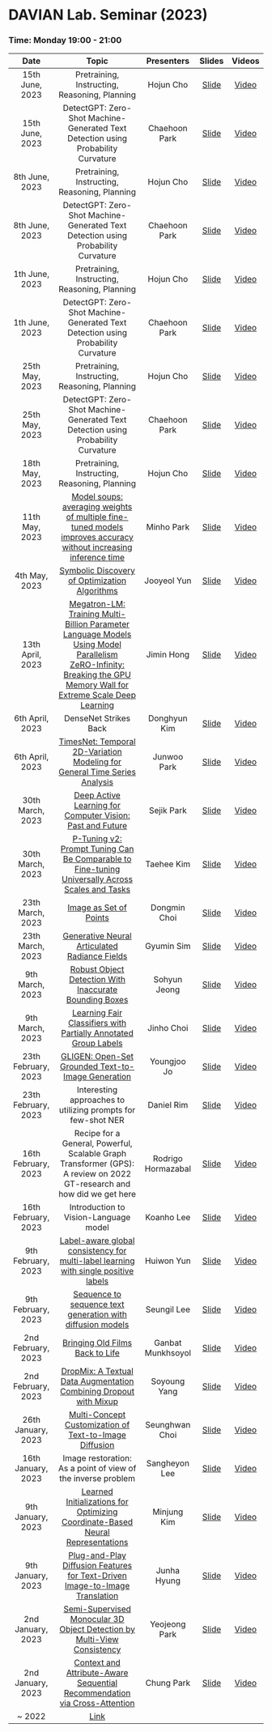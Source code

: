 # DAVIAN Lab. Seminar (2023)

### Time: Monday 19:00 - 21:00

|       Date       | Topic | Presenters | Slides | Videos |
|:----------------:|:----------------------------------------:|:----------:|:------:|:------:
| 15th June, 2023 | Pretraining, Instructing, Reasoning, Planning | Hojun Cho | [Slide](https://drive.google.com/file/d/1rfciEoJGBJVfJA0lpREgXReJmIdJUzEV/view?usp=share_link) | [Video](https://davian-lab.quickconnect.to/d/f/tiLECEMK0lqnVuicSdaKCvcgLGbwWyC7) | [Video](https://youtu.be/8G0kUvqGPpw)
| 15th June, 2023 | DetectGPT: Zero-Shot Machine-Generated Text Detection using Probability Curvature | Chaehoon Park | [Slide](https://drive.google.com/file/d/1rfciEoJGBJVfJA0lpREgXReJmIdJUzEV/view?usp=share_link) | [Video](https://youtu.be/QzmLe4Bv_HM)
| 8th June, 2023 | Pretraining, Instructing, Reasoning, Planning | Hojun Cho | [Slide](https://drive.google.com/file/d/1rfciEoJGBJVfJA0lpREgXReJmIdJUzEV/view?usp=share_link) | [Video](https://davian-lab.quickconnect.to/d/f/tiLECEMK0lqnVuicSdaKCvcgLGbwWyC7) | [Video](https://youtu.be/H5zHLBxYy0M)
| 8th June, 2023 | DetectGPT: Zero-Shot Machine-Generated Text Detection using Probability Curvature | Chaehoon Park | [Slide](https://drive.google.com/file/d/1rfciEoJGBJVfJA0lpREgXReJmIdJUzEV/view?usp=share_link) | [Video](https://youtu.be/H5zHLBxYy0M)
| 1th June, 2023 | Pretraining, Instructing, Reasoning, Planning | Hojun Cho | [Slide](https://drive.google.com/file/d/1rfciEoJGBJVfJA0lpREgXReJmIdJUzEV/view?usp=share_link) | [Video](https://davian-lab.quickconnect.to/d/f/tiLECEMK0lqnVuicSdaKCvcgLGbwWyC7) | [Video](https://youtu.be/APLnm7iH-YE)
| 1th June, 2023 | DetectGPT: Zero-Shot Machine-Generated Text Detection using Probability Curvature | Chaehoon Park | [Slide](https://drive.google.com/file/d/1rfciEoJGBJVfJA0lpREgXReJmIdJUzEV/view?usp=share_link) | [Video](https://youtu.be/pjg69PPz9bQ)
| 25th May, 2023 | Pretraining, Instructing, Reasoning, Planning | Hojun Cho | [Slide](https://drive.google.com/file/d/1rfciEoJGBJVfJA0lpREgXReJmIdJUzEV/view?usp=share_link) | [Video](https://davian-lab.quickconnect.to/d/f/tiLECEMK0lqnVuicSdaKCvcgLGbwWyC7) | [Video](https://youtu.be/ca9oUV0mWAA)
| 25th May, 2023 | DetectGPT: Zero-Shot Machine-Generated Text Detection using Probability Curvature | Chaehoon Park | [Slide](https://drive.google.com/file/d/1rfciEoJGBJVfJA0lpREgXReJmIdJUzEV/view?usp=share_link) | [Video](https://youtu.be/ca9oUV0mWAA)
| 18th May, 2023 | Pretraining, Instructing, Reasoning, Planning | Hojun Cho | [Slide](https://drive.google.com/file/d/1rfciEoJGBJVfJA0lpREgXReJmIdJUzEV/view?usp=share_link) | [Video](https://davian-lab.quickconnect.to/d/f/tiLECEMK0lqnVuicSdaKCvcgLGbwWyC7)
| 11th May, 2023 | [Model soups: averaging weights of multiple fine-tuned models improves accuracy without increasing inference time](https://arxiv.org/abs/2203.05482) | Minho Park | [Slide](https://drive.google.com/file/d/1f01q1tfPO9LagfpgEUQ8Moi540cudnNY/view?usp=share_link) | [Video](https://davian-lab.quickconnect.to/d/f/tiKbdvFZYXox00uAXxO5VocDnp9uzxlp)
| 4th May, 2023 | [Symbolic Discovery of Optimization Algorithms](https://arxiv.org/abs/2302.06675) | Jooyeol Yun | [Slide](https://drive.google.com/file/d/1plJZhVqUvYXbyjgRYc46pR9cg3SiOLgq/view?usp=share_link) | [Video](https://davian-lab.quickconnect.to/d/f/tiKplkiDSpDqAw4IHFfrmd7d1VhJIN34)
| 13th April, 2023 | [Megatron-LM: Training Multi-Billion Parameter Language Models Using Model Parallelism](https://arxiv.org/abs/1909.08053) <br> [ZeRO-Infinity: Breaking the GPU Memory Wall for Extreme Scale Deep Learning](https://arxiv.org/abs/2104.07857) | Jimin Hong | [Slide](https://drive.google.com/file/d/1vSiF8KC33r9XRufxdmbvTSRSil7vz5Ez/view?usp=share_link) | [Video]()
| 6th April, 2023 | DenseNet Strikes Back | Donghyun Kim | [Slide](https://drive.google.com/file/d/1eDhnYmfYISYQq7V-u857E_g7g_WsljgM/view?usp=share_link) | [Video]()
| 6th April, 2023 | [TimesNet: Temporal 2D-Variation Modeling for General Time Series Analysis](https://arxiv.org/abs/2210.02186) | Junwoo Park | [Slide](https://drive.google.com/file/d/1lAEBwcSv41DKq3CGE-Y-r8iDzM4pYyS5/view?usp=share_link) | [Video]()
| 30th March, 2023 | [Deep Active Learning for Computer Vision: Past and Future](https://arxiv.org/abs/2211.14819) | Sejik Park | [Slide](https://drive.google.com/file/d/1tY4Fmvogxs3D_MWv2PpjNGmGNHu3PTN_/view?usp=share_link) | [Video]()
| 30th March, 2023 | [P-Tuning v2: Prompt Tuning Can Be Comparable to Fine-tuning Universally Across Scales and Tasks](https://arxiv.org/abs/2110.07602) | Taehee Kim | [Slide](https://drive.google.com/file/d/18FThXqpNnb8Mdb_HW_fgtOINqgU1J62W/view?usp=share_link) | [Video]()
| 23th March, 2023 | [Image as Set of Points](https://openreview.net/forum?id=awnvqZja69)| Dongmin Choi | [Slide](https://drive.google.com/file/d/1-AupbH0tDroUs2O3us9pGx3YUrLulwkh/view?usp=share_link) | [Video]()
| 23th March, 2023 | [Generative Neural Articulated Radiance Fields](https://openreview.net/forum?id=_keb_XuP5oI) | Gyumin Sim | [Slide](https://drive.google.com/file/d/1vhTRb-OGfg6C2o-z1Bn5Ej7VtwyYkXJr/view?usp=share_link) | [Video]()
| 9th March, 2023 | [Robust Object Detection With Inaccurate Bounding Boxes](https://arxiv.org/abs/2207.09697) | Sohyun Jeong | [Slide](https://drive.google.com/file/d/1NZAlxMF54cLQC2w6T2H1guC0WbR7rNII/view?usp=share_link) | [Video]()
| 9th March, 2023 | [Learning Fair Classifiers with Partially Annotated Group Labels](https://arxiv.org/abs/2111.14581) | Jinho Choi | [Slide](https://drive.google.com/file/d/1vYJjHveLTPifqKct7mr1KZBsptHX0b0L/view?usp=share_link) | [Video]()
| 23th February, 2023 | [GLIGEN: Open-Set Grounded Text-to-Image Generation](https://arxiv.org/abs/2301.07093) | Youngjoo Jo | [Slide](https://drive.google.com/file/d/1mLONeg8w3iWUnf-vHq7-muqtT3ab2rWf/view?usp=share_link) | [Video]()
| 23th February, 2023 | Interesting approaches to utilizing prompts for few-shot NER | Daniel Rim | [Slide](https://drive.google.com/file/d/1SuaEDzPKirzo3lovFSsmaUrElEbIUPjg/view?usp=share_link) | [Video]()
| 16th February, 2023 | Recipe for a General, Powerful, Scalable Graph Transformer (GPS): A review on 2022 GT-research and how did we get here | Rodrigo Hormazabal | [Slide](https://drive.google.com/file/d/1kiM0yTqcKxmfsQgPLIoygIqyIyG5hhVn/view?usp=share_link) | [Video]()
| 16th February, 2023 | Introduction to Vision-Language model  | Koanho Lee | [Slide](https://drive.google.com/file/d/1y7zlAzKXJlag41qrEJUxAnbaLKbAxC52/view?usp=share_link) | [Video]()
| 9th February, 2023 | [Label-aware global consistency for multi-label learning with single positive labels](https://openreview.net/pdf?id=o3HXEEBKnD) | Huiwon Yun | [Slide](https://drive.google.com/file/d/1x92cAw7FT77nmYL759ab75hskOrm2vxh/view?usp=share_link) | [Video]()
| 9th February, 2023 | [Sequence to sequence text generation with diffusion models](https://openreview.net/forum?id=jQj-_rLVXsj) | Seungil Lee | [Slide](https://drive.google.com/file/d/1g6Np9gdKxUvy_O8gLDFf0x1xMUWdTc3T/view?usp=share_link) | [Video]()
| 2nd February, 2023 | [Bringing Old Films Back to Life](https://arxiv.org/abs/2203.17276) | Ganbat Munkhsoyol | [Slide](https://drive.google.com/file/d/1y0J-4ns9J6fo0lvQckr5blqeVDZ0qcUb/view?usp=share_link) | [Video]()
| 2nd February, 2023 | [DropMix: A Textual Data Augmentation Combining Dropout with Mixup](https://preview.aclanthology.org/emnlp-22-ingestion/2022.emnlp-main.57/) | Soyoung Yang | [Slide](https://drive.google.com/file/d/1X9Hs6MC-aII1VQ7CvzXI-ENGbZAIkBfO/view?usp=share_link) | [Video]()
| 26th January, 2023 | [Multi-Concept Customization of Text-to-Image Diffusion](https://arxiv.org/abs/2212.04488) | Seunghwan Choi | [Slide](https://drive.google.com/file/d/1Ssua6XSWtWp5HChNIZJNHQsNURhLOTeB/view?usp=share_link) | [Video]()
| 16th January, 2023 | Image restoration: As a point of view of the inverse problem | Sangheyon Lee | [Slide](https://drive.google.com/file/d/1PK6DuLy-4WpcejGv2rnLjk6QmS7O3QiI/view?usp=share_link) | [Video]()
| 9th January, 2023 | [Learned Initializations for Optimizing Coordinate-Based Neural Representations](https://arxiv.org/abs/2012.02189) | Minjung Kim | [Slide](https://drive.google.com/file/d/1R4rYtFLMXqOr8nbuh4he9QpKMIy45stE/view?usp=share_link) | [Video]()
| 9th January, 2023 | [Plug-and-Play Diffusion Features for Text-Driven Image-to-Image Translation](https://arxiv.org/abs/2211.12572) | Junha Hyung | [Slide](https://drive.google.com/file/d/1oG4bCn9hhqYnSQf0G3RNEqvE4klax-td/view?usp=share_link) | [Video]()
| 2nd January, 2023 | [Semi-Supervised Monocular 3D Object Detection by Multi-View Consistency](https://www.ecva.net/papers/eccv_2022/papers_ECCV/papers/136680702.pdf) | Yeojeong Park | [Slide](https://drive.google.com/file/d/12rYWJbn-vE2TooYW8r99U_2zkxk8spBF/view?usp=share_link) | [Video]()
| 2nd January, 2023 | [Context and Attribute-Aware Sequential Recommendation via Cross-Attention](https://dl.acm.org/doi/10.1145/3523227.3546777) | Chung Park | [Slide](https://drive.google.com/file/d/1nGXhY_4BaPDmpa8RM1brmqPM6wztDCYQ/view?usp=share_link) | [Video]()
| ~ 2022 | [Link](https://github.com/DAVIAN-Lab/Paper-study/blob/master/paper-list(2022).md) |  |  |  |
